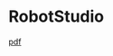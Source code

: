 # RobotStudio
[pdf](https://library.e.abb.com/public/be6fca795e1c4686983e23d8dbaa0438/3HAC032104%20OM%20RobotStudio-zh-cn.pdf)